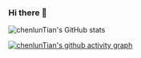 ### Hi there 👋

<!--
**chenlunTian/chenlunTian** is a ✨ _special_ ✨ repository because its `README.md` (this file) appears on your GitHub profile.

Here are some ideas to get you started:

- 🔭 I’m currently working on ...
- 🌱 I’m currently learning ...
- 👯 I’m looking to collaborate on ...
- 🤔 I’m looking for help with ...
- 💬 Ask me about ...
- 📫 How to reach me: ...
- 😄 Pronouns: ...
- ⚡ Fun fact: ...
-->
![chenlunTian's GitHub stats](https://github-readme-stats.vercel.app/api?username=chenlunTian&theme=dark&show_icons=true)



[![chenlunTian's github activity graph](https://github-readme-activity-graph.cyclic.app/graph?username=chenlunTian&theme=minimal)](https://github.com/ashutosh00710/github-readme-activity-graph)

